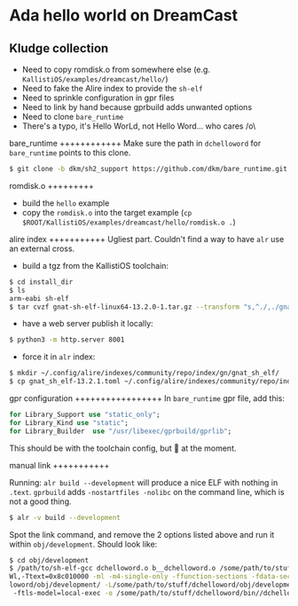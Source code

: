 Ada hello world on DreamCast
============================

Kludge collection
-----------------
* Need to copy romdisk.o from somewhere else (e.g. `KallistiOS/examples/dreamcast/hello/`)
* Need to fake the Alire index to provide the `sh-elf`
* Need to sprinkle configuration in gpr files
* Need to link by hand because gprbuild adds unwanted options
* Need to clone `bare_runtime`
* There's a typo, it's Hello WorLd, not Hello Word... who cares /o\

bare_runtime
++++++++++++
Make sure the path in `dchelloword` for `bare_runtime` points to this clone.

``` sh
$ git clone -b dkm/sh2_support https://github.com/dkm/bare_runtime.git
```

romdisk.o
+++++++++
- build the `hello` example
- copy the `romdisk.o` into the target example (`cp $ROOT/KallistiOS/examples/dreamcast/hello/romdisk.o .`)

alire index
+++++++++++
Ugliest part. Couldn't find a way to have `alr` use an external cross.

- build a tgz from the KallistiOS toolchain:

``` sh
$ cd install_dir
$ ls
arm-eabi sh-elf
$ tar cvzf gnat-sh-elf-linux64-13.2.0-1.tar.gz --transform "s,^./,./gnat-sh-elf-linux64-13.2.0-1/,"  ./sh-elf/

```
- have a web server publish it locally:
```sh
$ python3 -m http.server 8001
```
- force it in `alr` index:
``` sh
$ mkdir ~/.config/alire/indexes/community/repo/index/gn/gnat_sh_elf/
$ cp gnat_sh_elf-13.2.1.toml ~/.config/alire/indexes/community/repo/index/gn/gnat_sh_elf/
```

gpr configuration
+++++++++++++++++
In `bare_runtime` gpr file, add this:

``` ada
for Library_Support use "static_only";
for Library_Kind use "static";
for Library_Builder  use "/usr/libexec/gprbuild/gprlib";
```
This should be with the toolchain config, but :shrug: at the moment.

manual link
+++++++++++

Running: `alr build --development` will produce a nice ELF with nothing in
`.text`. `gprbuild` adds `-nostartfiles -nolibc` on the command line, which is
not a good thing.

``` sh
$ alr -v build --development
```
Spot the link command, and remove the 2 options listed above and run it within `obj/development`. Should look like:

``` sh
$ cd obj/development
$ /path/to/sh-elf-gcc dchelloword.o b__dchelloword.o /some/path/to/stuff/bare_runtime/adalib/libgnat.a -
Wl,-Ttext=0x8c010000 -ml -m4-single-only -ffunction-sections -fdata-sections -matomic-model=soft-imask -ftls-model=local-exec -Wl,--gc-sections -T/some/path/to/stuff/KallistiOS//utils/ldscripts/shlelf.xc -nodefaultlibs -L/some/path/to/stuff/KallistiOS//lib/dreamcast -L/some/path/to/stuff/KallistiOS//addons/lib/dreamcast -L/some/path/to/stuff/KallistiOS//../kos-ports/lib /some/path/to/stuff/dchelloword//romdisk.o -Wl,--start-group -lkallisti -lc -lgcc -Wl,--end-group -L/some/path/to/stuff/dchel
loword/obj/development/ -L/some/path/to/stuff/dchelloword/obj/development/ -L/some/path/to/stuff/bare_runtime/adalib/ -static-libgcc /some/path/to/stuff/bare_runtime/adalib/libgnat.a -Wl,-L/some/path/to/stuff/bare_runtime//adalib -fomit-frame-pointer -ml -m4-single-only -ffunction-sections -fdata-sections -matomic-model=soft-imask
 -ftls-model=local-exec -o /some/path/to/stuff/dchelloword/bin//dchelloword)

```
